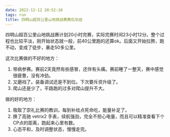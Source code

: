 ```yaml
---
date: 2022-12-12 20:52:10
tags: run
title: 四明山超百公里山地挑战赛赛后总结
---
```


四明山超百公里山地挑战赛计划20小时完赛，实际完赛时间23小时12分。整个过程也比较平淡，刚开始状态就一般，前40公里跑的还算ok。后面又开始拉胯，跑不动，变成了徒步，暴走50多公里。
<!-- more -->

这次比赛做的不好的地方：
1. 带病参赛。赛前2天竟然有些感冒，还伴有头痛。赛前睡了一整天，赛中感觉很疲惫，没有冲劲。
2. 又磨裆了。装备调试还是不到位。下次要斥资升级了。
3. 爬山还是少了，平路跑的过多对爬山提升不大。


做的好的地方：
1. 吸取了崇礼比赛的教训，每到补给点死命吃，能量补足了。
2. 换了高驰 vetrix2 手表，续航强劲，完全不担心电量，而且可以精准查看下个CP点的距离，跑起来心里有数。
3. 心态平和，及时调整状态，慢慢走完。




